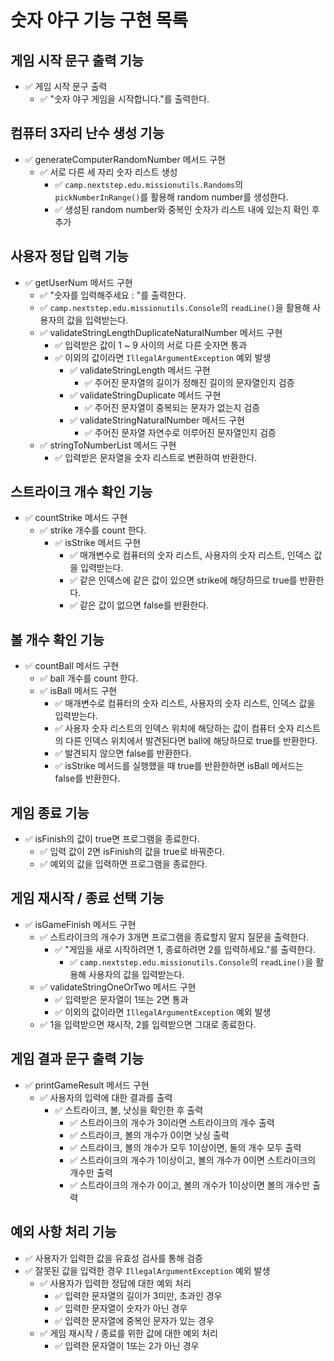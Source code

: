 # 숫자 야구 기능 구현 목록

## 게임 시작 문구 출력 기능
- ✅ 게임 시작 문구 출력
  - ✅ "숫자 야구 게임을 시작합니다."를 출력한다.

## 컴퓨터 3자리 난수 생성 기능
- ✅ generateComputerRandomNumber 메서드 구현
  - ✅ 서로 다른 세 자리 숫자 리스트 생성
    - ✅ `camp.nextstep.edu.missionutils.Randoms`의 `pickNumberInRange()`를 활용해 random number를 생성한다.
    - ✅ 생성된 random number와 중복인 숫자가 리스트 내에 있는지 확인 후 추가

## 사용자 정답 입력 기능
- ✅ getUserNum 메서드 구현
  - ✅ "숫자를 입력해주세요 : "를 출력한다.
  - ✅ `camp.nextstep.edu.missionutils.Console`의 `readLine()`을 활용해 사용자의 값을 입력받는다.
  - ✅ validateStringLengthDuplicateNaturalNumber 메서드 구현
    - ✅ 입력받은 값이 1 ~ 9 사이의 서로 다른 숫자면 통과
    - ✅ 이외의 값이라면 `IllegalArgumentException` 예외 발생
      - ✅ validateStringLength 메서드 구현
        - ✅ 주어진 문자열의 길이가 정해진 길이의 문자열인지 검증
      - ✅ validateStringDuplicate 메서드 구현
        - ✅ 주어진 문자열이 중복되는 문자가 없는지 검증
      - ✅ validateStringNaturalNumber 메서드 구현
        - ✅ 주어진 문자열 자연수로 이루어진 문자열인지 검증
  - ✅ stringToNumberList 메서드 구현
    - ✅ 입력받은 문자열을 숫자 리스트로 변환하여 반환한다.

## 스트라이크 개수 확인 기능
- ✅ countStrike 메서드 구현
  - ✅ strike 개수를 count 한다.
    - ✅ isStrike 메서드 구현
      - ✅ 매개변수로 컴퓨터의 숫자 리스트, 사용자의 숫자 리스트, 인덱스 값을 입력받는다.
      - ✅ 같은 인덱스에 같은 값이 있으면 strike에 해당하므로 true를 반환한다.
      - ✅ 같은 값이 없으면 false를 반환한다.
  
## 볼 개수 확인 기능
- ✅ countBall 메서드 구현
  - ✅ ball 개수를 count 한다.
  - ✅ isBall 메서드 구현
    - ✅ 매개변수로 컴퓨터의 숫자 리스트, 사용자의 숫자 리스트, 인덱스 값을 입력받는다.
    - ✅ 사용자 숫자 리스트의 인덱스 위치에 해당하는 값이 컴퓨터 숫자 리스트의 다른 인덱스 위치에서 
          발견된다면 ball에 해당하므로 true를 반환한다.
    - ✅ 발견되지 않으면 false를 반환한다.
    - ✅ isStrike 메서드를 실행했을 때 true를 반환한하면 isBall 메서드는 false를 반환한다.
  
## 게임 종료 기능
- ✅ isFinish의 값이 true면 프로그램을 종료한다.
  - ✅ 입력 값이 2면 isFinish의 값을 true로 바꿔준다.
  - ✅ 예외의 값을 입력하면 프로그램을 종료한다.

## 게임 재시작 / 종료 선택 기능
- ✅ isGameFinish 메서드 구현
  - ✅ 스트라이크의 개수가 3개면 프로그램을 종료할지 말지 질문을 출력한다.
    - ✅ "게임을 새로 시작하려면 1, 종료하려면 2를 입력하세요."를 출력한다.
      - ✅ `camp.nextstep.edu.missionutils.Console`의 `readLine()`을 활용해 사용자의 값을 입력받는다.
  - ✅ validateStringOneOrTwo 메서드 구현
    - ✅ 입력받은 문자열이 1또는 2면 통과
    - ✅ 이외의 값이라면 `IllegalArgumentException` 예외 발생
  - ✅ 1을 입력받으면 재시작, 2를 입력받으면 그대로 종료한다.

## 게임 결과 문구 출력 기능
- ✅ printGameResult 메서드 구현
  - ✅ 사용자의 입력에 대한 결과를 출력
    - ✅ 스트라이크, 볼, 낫싱을 확인한 후 출력
      - ✅ 스트라이크의 개수가 3이라면 스트라이크의 개수 출력 
      - ✅ 스트라이크, 볼의 개수가 0이면 낫싱 출력
      - ✅ 스트라이크, 볼의 개수가 모두 1이상이면, 둘의 개수 모두 출력
      - ✅ 스트라이크의 개수가 1이상이고, 볼의 개수가 0이면 스트라이크의 개수만 출력
      - ✅ 스트라이크의 개수가 0이고, 볼의 개수가 1이상이면 볼의 개수만 출력

## 예외 사항 처리 기능
- ✅ 사용자가 입력한 값을 유효성 검사를 통해 검증
- ✅ 잘못된 값을 입력한 경우 `IllegalArgumentException` 예외 발생
  - ✅ 사용자가 입력한 정답에 대한 예외 처리
    - ✅ 입력한 문자열의 길이가 3미만, 초과인 경우
    - ✅ 입력한 문자열이 숫자가 아닌 경우
    - ✅ 입력한 문자열에 중복인 문자가 있는 경우
  - ✅ 게임 재시작 / 종료를 위한 값에 대한 예외 처리
    - ✅ 입력한 문자열이 1또는 2가 아닌 경우